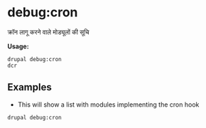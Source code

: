 # debug:cron
क्रॉन लागू करने वाले मोड्यूलों की सूचि

**Usage:**
```
drupal debug:cron
dcr
```

## Examples
* This will show a list with modules implementing the cron hook
```
drupal debug:cron
```
